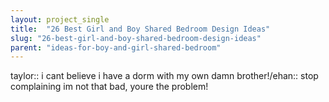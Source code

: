 ```yaml
---
layout: project_single
title:  "26 Best Girl and Boy Shared Bedroom Design Ideas"
slug: "26-best-girl-and-boy-shared-bedroom-design-ideas"
parent: "ideas-for-boy-and-girl-shared-bedroom"
---
```

taylor:: i cant believe i have a dorm with my own damn brother!/ehan:: stop complaining im not that bad, youre the problem!